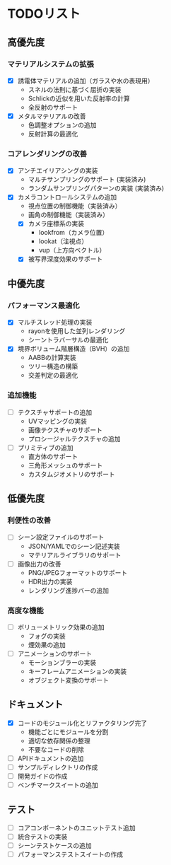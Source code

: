 # TODOリスト

## 高優先度

### マテリアルシステムの拡張
- [x] 誘電体マテリアルの追加（ガラスや水の表現用）
  - スネルの法則に基づく屈折の実装
  - Schlickの近似を用いた反射率の計算
  - 全反射のサポート
- [x] メタルマテリアルの改善
  - 色調整オプションの追加
  - 反射計算の最適化

### コアレンダリングの改善
- [x] アンチエイリアシングの実装
  - マルチサンプリングのサポート (実装済み)
  - ランダムサンプリングパターンの実装 (実装済み)
- [x] カメラコントロールシステムの追加
  - 視点位置の制御機能（実装済み）
  - 画角の制御機能（実装済み）
  - [x] カメラ座標系の実装
    - lookfrom（カメラ位置）
    - lookat（注視点）
    - vup（上方向ベクトル）
  - [x] 被写界深度効果のサポート

## 中優先度

### パフォーマンス最適化
- [x] マルチスレッド処理の実装
  - rayonを使用した並列レンダリング
  - シーントラバーサルの最適化
- [x] 境界ボリューム階層構造（BVH）の追加
  - AABBの計算実装
  - ツリー構造の構築
  - 交差判定の最適化

### 追加機能
- [ ] テクスチャサポートの追加
  - UVマッピングの実装
  - 画像テクスチャのサポート
  - プロシージャルテクスチャの追加
- [ ] プリミティブの追加
  - 直方体のサポート
  - 三角形メッシュのサポート
  - カスタムジオメトリのサポート

## 低優先度

### 利便性の改善
- [ ] シーン設定ファイルのサポート
  - JSON/YAMLでのシーン記述実装
  - マテリアルライブラリのサポート
- [ ] 画像出力の改善
  - PNG/JPEGフォーマットのサポート
  - HDR出力の実装
  - レンダリング進捗バーの追加

### 高度な機能
- [ ] ボリューメトリック効果の追加
  - フォグの実装
  - 煙効果の追加
- [ ] アニメーションのサポート
  - モーションブラーの実装
  - キーフレームアニメーションの実装
  - オブジェクト変換のサポート

## ドキュメント
- [x] コードのモジュール化とリファクタリング完了
  - 機能ごとにモジュールを分割
  - 適切な依存関係の整理
  - 不要なコードの削除
- [ ] APIドキュメントの追加
- [ ] サンプルディレクトリの作成
- [ ] 開発ガイドの作成
- [ ] ベンチマークスイートの追加

## テスト
- [ ] コアコンポーネントのユニットテスト追加
- [ ] 統合テストの実装
- [ ] シーンテストケースの追加
- [ ] パフォーマンステストスイートの作成

